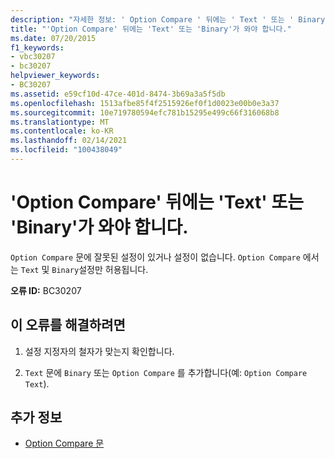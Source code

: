 ```yaml
---
description: "자세한 정보: ' Option Compare ' 뒤에는 ' Text ' 또는 ' Binary '가와 야 합니다."
title: "'Option Compare' 뒤에는 'Text' 또는 'Binary'가 와야 합니다."
ms.date: 07/20/2015
f1_keywords:
- vbc30207
- bc30207
helpviewer_keywords:
- BC30207
ms.assetid: e59cf10d-47ce-401d-8474-3b69a3a5f5db
ms.openlocfilehash: 1513afbe85f4f2515926ef0f1d0023e00b0e3a37
ms.sourcegitcommit: 10e719780594efc781b15295e499c66f316068b8
ms.translationtype: MT
ms.contentlocale: ko-KR
ms.lasthandoff: 02/14/2021
ms.locfileid: "100438049"
---
```

# <a name="option-compare-must-be-followed-by-text-or-binary"></a>'Option Compare' 뒤에는 'Text' 또는 'Binary'가 와야 합니다.

`Option Compare` 문에 잘못된 설정이 있거나 설정이 없습니다. `Option Compare` 에서는 `Text` 및 `Binary`설정만 허용됩니다.  
  
 **오류 ID:** BC30207  
  
## <a name="to-correct-this-error"></a>이 오류를 해결하려면  
  
1. 설정 지정자의 철자가 맞는지 확인합니다.  
  
2. `Text` 문에 `Binary` 또는 `Option Compare` 를 추가합니다(예: `Option Compare Text`).  
  
## <a name="see-also"></a>추가 정보

- [Option Compare 문](../language-reference/statements/option-compare-statement.md)
